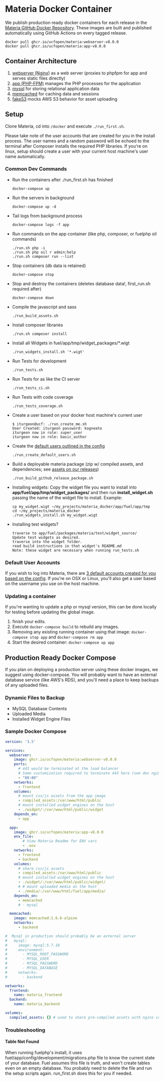 # Materia Docker Container

We publish production ready docker containers for each release in the [Materia GitHub Docker Repository](https://github.com/orgs/ucfopen/packages/container/package/materia).  These images are built and published automatically using GitHub Actions on every tagged release.

```
docker pull ghcr.io/ucfopen/materia:webserver-v8.0.0
docker pull ghcr.io/ucfopen/materia:app-v8.0.0
```

## Container Architecture

 1. [webserver (Nginx)](https://www.nginx.com/) as a web server (proxies to phpfpm for app and serves static files directly)
 3. [app (PHP-FPM)](https://php-fpm.org/) manages the PHP processes for the application
 4. [mysql](https://www.mysql.com/) for storing relational application data
 5. [memcached](https://memcached.org/) for caching data and sessions
 6. [fakeS3](https://github.com/jubos/fake-s3) mocks AWS S3 behavior for asset uploading

## Setup

Clone Materia, cd into `/docker` and execute `./run_first.sh`.

Please take note of the user accounts that are created for you in the install process.  The user names and a random password will be echoed to the terminal after Composer installs the required PHP libraries.  If you're on linux, setup should create a user with your current host machine's user name automatically.

### Common Dev Commands

* Run the containers after ./run_first.sh has finished
	```
	docker-compose up
	```
* Run the servers in background
	```
	docker-compose up -d
	```
* Tail logs from background process
	```
	docker-compose logs -f app
	```
* Run commands on the app container (like php, composer, or fuelphp oil commands)
	```
	./run.sh php -i
	./run.sh php oil r admin:help
	./run.sh composer run --list
	```
* Stop containers (db data is retained)
	```
	docker-compose stop
	```
* Stop and destroy the containers (deletes database data!, first_run.sh required after)
	```
	docker-compose down
	```
* Compile the javascript and sass
	```
	./run_build_assets.sh
	```
* Install composer libraries
	```
	./run.sh composer install
	```
* Install all Widgets in fuel/app/tmp/widget_packages/*.wigt
	```
	./run_widgets_install.sh '*.wigt'
	```
* Run Tests for development
 	```
	./run_tests.sh
	```
* Run Tests for as like the CI server
 	```
	./run_tests_ci.sh
	```
* Run Tests with code coverage
 	```
	./run_tests_coverage.sh
	```
* Create a user based on your docker host machine's current user
 	```
	$ iturgeon@ucf: ./run_create_me.sh
	User Created: iturgeon password: kogneato
	iturgeon now in role: super_user
	iturgeon now in role: basic_author
	```
* Create the [default users outlined in the config](https://github.com/ucfopen/Materia/blob/master/fuel/app/config/materia.php#L56-L78)
	```
	./run_create_default_users.sh
	```
* Build a deployable materia package (zip w/ compiled assets, and dependencies; see [assets on our releases](https://github.com/ucfopen/Materia/releases))
	```
	./run_build_github_release_package.sh
	```
* Installing widgets: Copy the widget file you want to install into **app/fuel/app/tmp/widget\_packages/** and then run **install_widget.sh** passing the name of the widget file to install. Example:

    ```
    cp my_widget.wigt ~/my_projects/materia_docker/app/fuel/app/tmp
    cd ~/my_projects/materia_docker
    ./run_widgets_install.sh my_widget.wigt
    ```
* Installing test widgets?
    ```
    traverse to app/fuel/packages/materia/test/widget_source/
    Update test widgets as desired.
    traverse into the widget folder.
    read build instructions in that widget's README.md
    Note: these widget are necessary when running run_tests.sh
    ```
### Default User Accounts

If you wish to log into Materia, there are [3 default accounts created for you based on the config](https://github.com/ucfopen/Materia/blob/master/fuel/app/config/materia.php#L56-L78). If you're on OSX or Linux, you'll also get a user based on the username you use on the host machine.

### Updating a container

If you're wanting to update a php or mysql version, this can be done locally for testing before updating the global image.

1. finish your edits.
2. Execute `docker-compose build` to rebuild any images.
4. Removing any existing running container using that image: `docker-compose stop app` and `docker-compose rm app`
5. Start the desired container: `docker-compose up app`

## Production Ready Docker Compose

If you plan on deploying a production server using these docker images, we suggest using docker-compose. You will probably want to have an external database service (like AWS's RDS), and you'll need a place to keep backups of any uploaded files.

### Dynamic Files to Backup

* MySQL Database Contents
* Uploaded Media
* Installed Widget Engine Files

### Sample Docker Compose

```yaml
version: '3.5'

services:
  webserver:
    image: ghcr.io/ucfopen/materia:webserver-v8.0.0
    ports:
	  # 443 would be terminated at the load balancer
	  # Some customization required to terminate 443 here (see dev nginx config)
      - "80:80"
    networks:
      - frontend
    volumes:
	  # mount css/js assets from the app image
      - compiled_assets:/var/www/html/public
	  # mount installed widget engines on the host
      - ./widget/:/var/www/html/public/widget
    depends_on:
      - app

  app:
    image: ghcr.io/ucfopen/materia:app-v8.0.0
    env_file:
		# View Materia Readme for ENV vars
        - .env
    networks:
      - frontend
      - backend
    volumes:
	  # share css/js assets
      - compiled_assets:/var/www/html/public
	  # mount installed widget engines on the host
      - ./widget/:/var/www/html/public/widget/
	  # # mount uploaded media on the host
      - ./media/:/var/www/html/fuel/app/media/
    depends_on:
      - memcached
	  # - mysql

  memcached:
    image: memcached:1.6.6-alpine
    networks:
      - backend

#  Mysql in production should probably be an external server
#   mysql:
#     image: mysql:5.7.18
#     environment:
#       - MYSQL_ROOT_PASSWORD
#       - MYSQL_USER
#       - MYSQL_PASSWORD
#       - MYSQL_DATABASE
#     networks:
#       - backend

networks:
  frontend:
    name: materia_frontend
  backend:
    name: materia_backend

volumes:
  compiled_assets: {} # used to share pre-compiled assets with nginx container

```

### Troubleshooting

#### Table Not Found

When running fuelphp's install, it uses fuel/app/config/development/migrations.php file to know the current state of your database. Fuel assumes this file is truth, and won't create tables even on an empty database. You probably need to delete the file and run the setup scripts again.  run_first.sh does this for you if needed.

